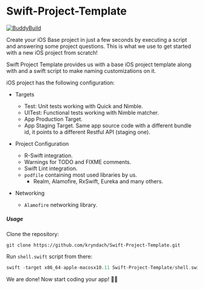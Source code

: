 # Swift-Project-Template

[![BuddyBuild](https://dashboard.buddybuild.com/api/statusImage?appID=5959d26d4e79bd0001de5986&branch=master&build=latest)](https://dashboard.buddybuild.com/apps/5959d26d4e79bd0001de5986/build/latest?branch=master)

Create your iOS Base project in just a few seconds by executing a script and answering some project questions. This is what we use to get started with a new iOS project from scratch!

Swift Project Template provides us with a base iOS project template along with and a swift script to make naming customizations on it.

iOS project has the following configuration:

* Targets
  * Test: Unit tests working with Quick and Nimble.
  * UITest: Functional tests working with Nimble matcher.
  * App Production Target.
  * App Staging Target. Same app source code with a different bundle id, it points to a different Restful API (staging one).

* Project Configuration
  * R-Swift integration.
  * Warnings for TODO and FIXME comments.
  * Swift Lint integration.
  * `podfile` containing most used libraries by us.
    - Realm, Alamofire, RxSwift, Eureka and many others.

* Networking
  * `Alamofire` networking library.

##### Usage

Clone the repository:

```shell
git clone https://github.com/kryndach/Swift-Project-Template.git
```
Run `shell.swift` script from there:

```swift
swift -target x86_64-apple-macosx10.11 Swift-Project-Template/shell.swift
```

We are done! Now start coding your app! 🍻🍻
